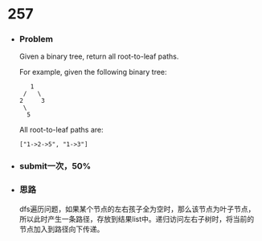 # 257

* ### Problem

  Given a binary tree, return all root-to-leaf paths.

  For example, given the following binary tree:

  ```
     1
   /   \
  2     3
   \
    5

  ```

  All root-to-leaf paths are:

  ```
  ["1->2->5", "1->3"]
  ```

* ### submit一次，50%

* ### 思路

  dfs遍历问题，如果某个节点的左右孩子全为空时，那么该节点为叶子节点，所以此时产生一条路径，存放到结果list中。递归访问左右子树时，将当前的节点加入到路径向下传递。